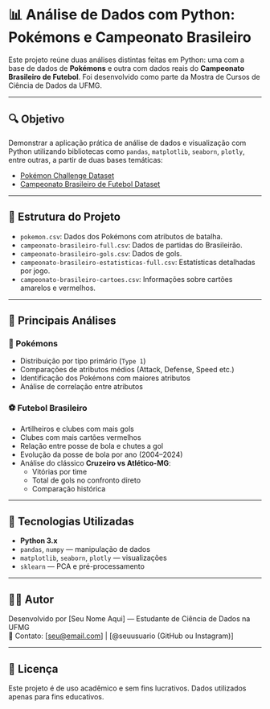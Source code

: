 # 📊 Análise de Dados com Python: Pokémons e Campeonato Brasileiro

Este projeto reúne duas análises distintas feitas em Python: uma com a base de dados de **Pokémons** e outra com dados reais do **Campeonato Brasileiro de Futebol**. Foi desenvolvido como parte da Mostra de Cursos de Ciência de Dados da UFMG.

---

## 🔍 Objetivo

Demonstrar a aplicação prática de análise de dados e visualização com Python utilizando bibliotecas como `pandas`, `matplotlib`, `seaborn`, `plotly`, entre outras, a partir de duas bases temáticas:

- [Pokémon Challenge Dataset](https://www.kaggle.com/datasets/terminus7/pokemon-challenge/data)
- [Campeonato Brasileiro de Futebol Dataset](https://www.kaggle.com/datasets/adaoduque/campeonato-brasileiro-de-futebol/data)

---

## 📁 Estrutura do Projeto

- `pokemon.csv`: Dados dos Pokémons com atributos de batalha.
- `campeonato-brasileiro-full.csv`: Dados de partidas do Brasileirão.
- `campeonato-brasileiro-gols.csv`: Dados de gols.
- `campeonato-brasileiro-estatisticas-full.csv`: Estatísticas detalhadas por jogo.
- `campeonato-brasileiro-cartoes.csv`: Informações sobre cartões amarelos e vermelhos.

---

## 📌 Principais Análises

### 🔷 Pokémons
- Distribuição por tipo primário (`Type 1`)
- Comparações de atributos médios (Attack, Defense, Speed etc.)
- Identificação dos Pokémons com maiores atributos
- Análise de correlação entre atributos

### ⚽ Futebol Brasileiro
- Artilheiros e clubes com mais gols
- Clubes com mais cartões vermelhos
- Relação entre posse de bola e chutes a gol
- Evolução da posse de bola por ano (2004–2024)
- Análise do clássico **Cruzeiro vs Atlético-MG**:
  - Vitórias por time
  - Total de gols no confronto direto
  - Comparação histórica

---

## 🧰 Tecnologias Utilizadas

- **Python 3.x**
- `pandas`, `numpy` — manipulação de dados
- `matplotlib`, `seaborn`, `plotly` — visualizações
- `sklearn` — PCA e pré-processamento

---

## 👨‍💻 Autor

Desenvolvido por [Seu Nome Aqui] — Estudante de Ciência de Dados na UFMG  
📧 Contato: [seu@email.com] | [@seuusuario (GitHub ou Instagram)]

---

## 📜 Licença

Este projeto é de uso acadêmico e sem fins lucrativos. Dados utilizados apenas para fins educativos.

